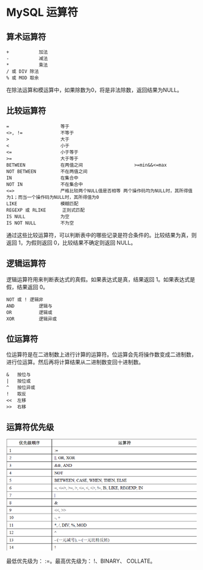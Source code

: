 # MySQL 运算符


## 算术运算符
```
+	        加法
-	        减法
*	        乘法
/ 或 DIV	除法
% 或 MOD	取余
```
在除法运算和模运算中，如果除数为0，将是非法除数，返回结果为NULL。

## 比较运算符
```
=	                等于	
<>, !=	            不等于	
>	                大于	
<	                小于	
<=	                小于等于	
>=	                大于等于	
BETWEEN	            在两值之间	                >=min&&<=max
NOT BETWEEN	        不在两值之间	
IN	                在集合中	
NOT IN	            不在集合中	
<=>	                严格比较两个NULL值是否相等	两个操作码均为NULL时，其所得值为1；而当一个操作码为NULL时，其所得值为0
LIKE	            模糊匹配	
REGEXP 或 RLIKE	    正则式匹配	
IS NULL	            为空	
IS NOT NULL	        不为空	
```
通过这些比较运算符，可以判断表中的哪些记录是符合条件的。比较结果为真，则返回 1，为假则返回 0，比较结果不确定则返回 NULL。

## 逻辑运算符
逻辑运算符用来判断表达式的真假。如果表达式是真，结果返回 1。如果表达式是假，结果返回 0。
```
NOT 或 !	逻辑非
AND	        逻辑与
OR	        逻辑或
XOR	        逻辑异或
```

## 位运算符
位运算符是在二进制数上进行计算的运算符。位运算会先将操作数变成二进制数，进行位运算。然后再将计算结果从二进制数变回十进制数。
```
&	按位与
|	按位或
^	按位异或
!	取反
<<	左移
>>	右移
```

## 运算符优先级
![](img/运算符优先级.png)

最低优先级为： :=。最高优先级为： !、BINARY、 COLLATE。